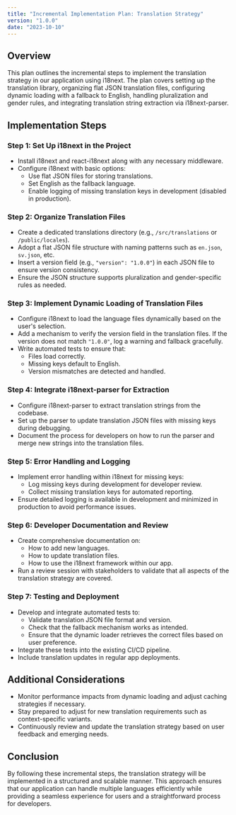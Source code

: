```yaml
---
title: "Incremental Implementation Plan: Translation Strategy"
version: "1.0.0"
date: "2023-10-10"
---
```


## Overview

This plan outlines the incremental steps to implement the translation strategy in our application using i18next. The plan covers setting up the translation library, organizing flat JSON translation files, configuring dynamic loading with a fallback to English, handling pluralization and gender rules, and integrating translation string extraction via i18next-parser.

## Implementation Steps

### Step 1: Set Up i18next in the Project
- Install i18next and react-i18next along with any necessary middleware.
- Configure i18next with basic options:
  - Use flat JSON files for storing translations.
  - Set English as the fallback language.
  - Enable logging of missing translation keys in development (disabled in production).

### Step 2: Organize Translation Files
- Create a dedicated translations directory (e.g., `/src/translations` or `/public/locales`).
- Adopt a flat JSON file structure with naming patterns such as `en.json`, `sv.json`, etc.
- Insert a version field (e.g., `"version": "1.0.0"`) in each JSON file to ensure version consistency.
- Ensure the JSON structure supports pluralization and gender-specific rules as needed.

### Step 3: Implement Dynamic Loading of Translation Files
- Configure i18next to load the language files dynamically based on the user's selection.
- Add a mechanism to verify the version field in the translation files. If the version does not match `"1.0.0"`, log a warning and fallback gracefully.
- Write automated tests to ensure that:
  - Files load correctly.
  - Missing keys default to English.
  - Version mismatches are detected and handled.

### Step 4: Integrate i18next-parser for Extraction
- Configure i18next-parser to extract translation strings from the codebase.
- Set up the parser to update translation JSON files with missing keys during debugging.
- Document the process for developers on how to run the parser and merge new strings into the translation files.

### Step 5: Error Handling and Logging
- Implement error handling within i18next for missing keys:
  - Log missing keys during development for developer review.
  - Collect missing translation keys for automated reporting.
- Ensure detailed logging is available in development and minimized in production to avoid performance issues.

### Step 6: Developer Documentation and Review
- Create comprehensive documentation on:
  - How to add new languages.
  - How to update translation files.
  - How to use the i18next framework within our app.
- Run a review session with stakeholders to validate that all aspects of the translation strategy are covered.

### Step 7: Testing and Deployment
- Develop and integrate automated tests to:
  - Validate translation JSON file format and version.
  - Check that the fallback mechanism works as intended.
  - Ensure that the dynamic loader retrieves the correct files based on user preference.
- Integrate these tests into the existing CI/CD pipeline.
- Include translation updates in regular app deployments.

## Additional Considerations
- Monitor performance impacts from dynamic loading and adjust caching strategies if necessary.
- Stay prepared to adjust for new translation requirements such as context-specific variants.
- Continuously review and update the translation strategy based on user feedback and emerging needs.

## Conclusion

By following these incremental steps, the translation strategy will be implemented in a structured and scalable manner. This approach ensures that our application can handle multiple languages efficiently while providing a seamless experience for users and a straightforward process for developers.
